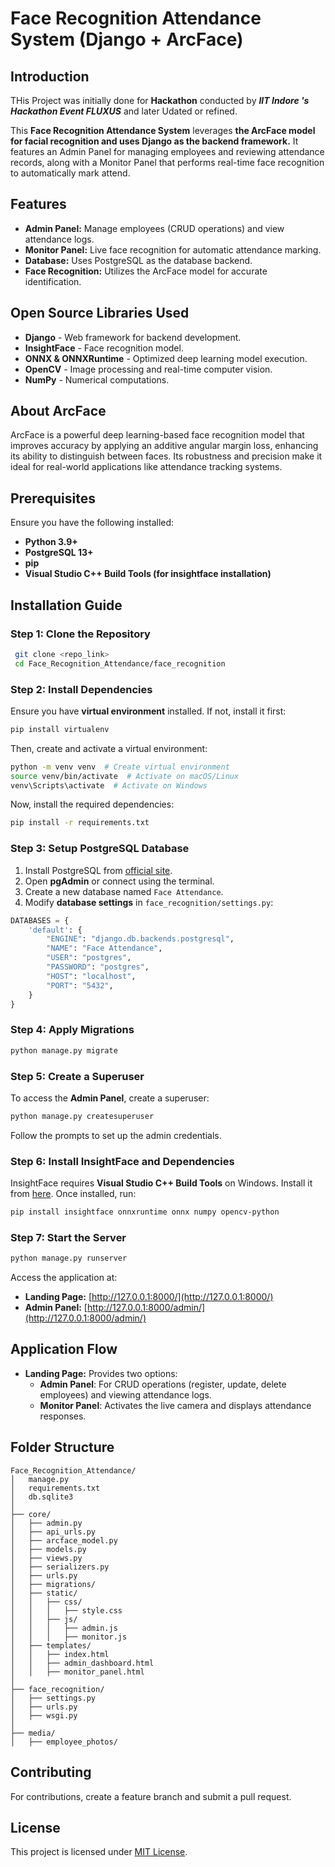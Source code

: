 
# Face Recognition Attendance System (Django + ArcFace)

## Introduction

THis Project was initially done for **Hackathon** conducted by _**IIT Indore 's Hackathon Event FLUXUS**_ and later Udated or refined.

This **Face Recognition Attendance System** leverages **the ArcFace model for facial recognition and uses Django as the backend framework.** It features an Admin Panel for managing employees and reviewing attendance records, along with a Monitor Panel that performs real-time face recognition to automatically mark attend.

## Features

- **Admin Panel:** Manage employees (CRUD operations) and view attendance logs.
- **Monitor Panel:** Live face recognition for automatic attendance marking.
- **Database:** Uses PostgreSQL as the database backend.
- **Face Recognition:** Utilizes the ArcFace model for accurate identification.

## Open Source Libraries Used

- **Django** - Web framework for backend development.
- **InsightFace** - Face recognition model.
- **ONNX & ONNXRuntime** - Optimized deep learning model execution.
- **OpenCV** - Image processing and real-time computer vision.
- **NumPy** - Numerical computations.

## About ArcFace

ArcFace is a powerful deep learning-based face recognition model that improves accuracy by applying an additive angular margin loss, enhancing its ability to distinguish between faces. Its robustness and precision make it ideal for real-world applications like attendance tracking systems.

## Prerequisites

Ensure you have the following installed:

- **Python 3.9+**
- **PostgreSQL 13+**
- **pip**
- **Visual Studio C++ Build Tools (for insightface installation)**

## Installation Guide

### Step 1: Clone the Repository

```sh
 git clone <repo_link>
 cd Face_Recognition_Attendance/face_recognition
```

### Step 2: Install Dependencies

Ensure you have **virtual environment** installed. If not, install it first:

```sh
pip install virtualenv
```

Then, create and activate a virtual environment:

```sh
python -m venv venv  # Create virtual environment
source venv/bin/activate  # Activate on macOS/Linux
venv\Scripts\activate  # Activate on Windows
```

Now, install the required dependencies:

```sh
pip install -r requirements.txt
```

### Step 3: Setup PostgreSQL Database

1. Install PostgreSQL from [official site](https://www.postgresql.org/download/).
2. Open **pgAdmin** or connect using the terminal.
3. Create a new database named `Face Attendance`.
4. Modify **database settings** in `face_recognition/settings.py`:

```python
DATABASES = {
    'default': {
        "ENGINE": "django.db.backends.postgresql",
        "NAME": "Face Attendance",
        "USER": "postgres",
        "PASSWORD": "postgres",
        "HOST": "localhost",
        "PORT": "5432",
    }
}
```

### Step 4: Apply Migrations

```sh
python manage.py migrate
```

### Step 5: Create a Superuser

To access the **Admin Panel**, create a superuser:

```sh
python manage.py createsuperuser
```

Follow the prompts to set up the admin credentials.

### Step 6: Install InsightFace and Dependencies

InsightFace requires **Visual Studio C++ Build Tools** on Windows. Install it from [here](https://visualstudio.microsoft.com/visual-cpp-build-tools/). Once installed, run:

```sh
pip install insightface onnxruntime onnx numpy opencv-python
```

### Step 7: Start the Server

```sh
python manage.py runserver
```

Access the application at:

- **Landing Page:** [http://127.0.0.1:8000/](http://127.0.0.1:8000/)
- **Admin Panel:** [http://127.0.0.1:8000/admin/](http://127.0.0.1:8000/admin/)

## Application Flow

- **Landing Page:** Provides two options:
  - **Admin Panel**: For CRUD operations (register, update, delete employees) and viewing attendance logs.
  - **Monitor Panel**: Activates the live camera and displays attendance responses.

## Folder Structure

```
Face_Recognition_Attendance/
│   manage.py
│   requirements.txt
│   db.sqlite3
│
├── core/
│   ├── admin.py
│   ├── api_urls.py
│   ├── arcface_model.py
│   ├── models.py
│   ├── views.py
│   ├── serializers.py
│   ├── urls.py
│   ├── migrations/
│   ├── static/
│   │   ├── css/
│   │   │   ├── style.css
│   │   ├── js/
│   │   │   ├── admin.js
│   │   │   ├── monitor.js
│   ├── templates/
│   │   ├── index.html
│   │   ├── admin_dashboard.html
│   │   ├── monitor_panel.html
│
├── face_recognition/
│   ├── settings.py
│   ├── urls.py
│   ├── wsgi.py
│
├── media/
│   ├── employee_photos/
```

## Contributing

For contributions, create a feature branch and submit a pull request.

## License

This project is licensed under [MIT License](LICENSE).


